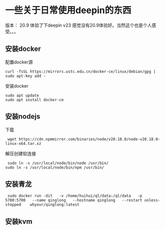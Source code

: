 # 一些关于日常使用deepin的东西
版本： 20.9  体验了下deepin v23 感觉没有20.9体验好。当然这个也是个人感受。。。

## 安装docker 
配置docker源
```shell
curl -fsSL https://mirrors.ustc.edu.cn/docker-ce/linux/debian/gpg | sudo apt-key add -
```
安装docker 
```shell
sudo apt update
sudo apt install docker-ce 
```

## 安装nodejs
下载
```shell
 wget https://cdn.npmmirror.com/binaries/node/v20.18.0/node-v20.18.0-linux-x64.tar.xz
```

解压创建软连接
```shel
 sudo ln -s /usr/local/node/bin/node /usr/bin/
sudo ln -s /usr/local/node/bin/npm /usr/bin/
```

## 安装青龙
```shell
 sudo docker run -dit   -v /home/huihui/ql/data:/ql/data   -p 5700:5700   --name qinglong   --hostname qinglong   --restart unless-stopped    whyour/qinglong:latest
```


## 安装kvm
```shell

```












